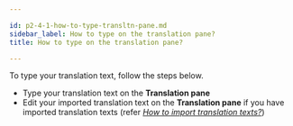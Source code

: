 ```yaml
---

id: p2-4-1-how-to-type-transltn-pane.md
sidebar_label: How to type on the translation pane?
title: How to type on the translation pane?

---
```




To type your translation text, follow the steps below.

-   Type your translation text on the **Translation pane**
-   Edit your imported translation text on the **Translation pane** if you have imported translation texts (refer [*How to import translation texts?*](../Settings/p2-3-4-how-to-import-transltn.md))
